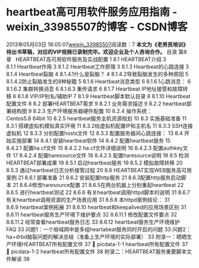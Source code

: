 # heartbeat高可用软件服务应用指南 - weixin_33985507的博客 - CSDN博客
2013年05月03日 18:05:07[weixin_33985507](https://me.csdn.net/weixin_33985507)阅读数：7
**本文为《老男孩培训》待出书草稿，对应的VIP视频已录制完毕。欢迎企业及个人咨询合作。**
目录
第8章   HEARTBEAT高可用软件服务及实战配置 1
8.1 HEARTBEAT介绍 3
8.1.1 Heartbeat作用 3
8.1.2 Heartbeat工作原理 3
8.1.3 Heartbeat的心跳连接 3
8.1.4 Heartbeat裂脑 4
8.1.4.1什么是裂脑？ 4
8.1.4.2导致裂脑发生的多种原因 5
8.1.4.2防止裂脑发生的8种秘籍 5
8.1.6 Heartbeat消息类型 6
8.1.6.1心跳消息： 6
8.1.6.2 集群转换消息 6
8.1.6.3 重传请求 6
8.1.7 Heartbeat IP地址接管和故障转移 6
8.1.8 VIP/IP别名/辅助IP 7
8.1.9 Heartbeat脚本默认目录 8
8.1.10 Heartbeat配置文件 8
8.2 部署HEARTBEAT需求 9
8.2.1 业务需求描述 9
8.2.2 heartbeat部署结构图 9
8.2.3 生产环境服务器硬件配置 10
8.2.4 操作系统：Centos5.8 64bit 10
8.2.5 heartbeat服务主机资源规划 10
8.3 实施基础准备 11
8.3.1 搭建虚拟机模拟真实环境 11
8.3.2给虚拟机配置IP和主机名 11
8.3.3 SSH连接虚拟机 12
8.3.3 分别配置hosts文件 12
8.3.3 配置服务器间心跳连接： 13
8.4 开始实施部署 14
8.4.1 安装heartbeat软件 14
8.4.2 配置heartbeat服务 15
8.4.2.1 配置ha.cf文件 15
8.4.2.2 ha.cf文件详细说明 16
8.4.2.3 配置authkey文件 17
8.4.2.4 配置haresource文件 18
8.4.2.5 配置haresource说明 18
8.5 检测HEARTBEAT部署成果 19
8.5.1 启动heartbeat服务 19
8.5.2 模拟故障转移 20
8.5.3 通过heartbeat日志分析接管过程 20
8.6 HEARTBEAT实现WEB服务高可用案例 21
8.6.1 部署准备 21
8.6.2 安装配置http服务 21
8.6.3配置http服务启动脚本 21
8.6.4修改haresource配置 21
8.6.5在两台机器上分别重起heartbeat 22
8.6.5 进行heartbeat测试 22
8.6.6 有关heartbeat调用httpd脚本的说明 31
8.6.7有关heartbeat调用资源的生产场景应用 31
8.6.8 本httpd案例结论： 31
8.6.9 heartbeat案例拓展 31
8.6.10 heartbeat和keepalived的应用场景区别 31
8.6.11 heartbeat服务生产环境下维护要点 32
8.6.11.1 修改配置文件要点 32
8.6.11.2 经常查看heartbeat服务日志 33
8.6.12 heartbeat服务生产环境维护FAQ 33
问题1：一个局域网中是多组heartabeat服务同时开启的问题 33
问题2：ha+drbd脑裂问题的解决总结（准备上生产环境的实际部署） 33
附录一：晒晒生产环境HEARTBEAT所有配置文件 37
 picdata-1-1 heartbeat所有配置文件 37
 picdata-1-2 heartbeat所有配置文件 38
附录二：HEARTBEAT服务重要脚本文件解读 38
